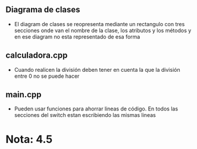 ## Diagrama de clases

* El diagram de clases se reopresenta mediante un rectangulo con tres secciones onde van el nombre de la clase, los atributos y los métodos y en ese diagram no esta representado de esa forma

## calculadora.cpp

* Cuando realicen la división deben tener en cuenta la que la división entre 0 no se puede hacer

## main.cpp

* Pueden usar funciones para ahorrar lineas de código. En todos las secciones del switch estan escribiendo las mismas lineas

# Nota: 4.5